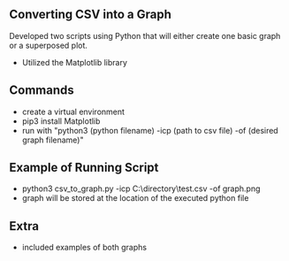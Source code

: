 ## Converting CSV into a Graph
Developed two scripts using Python that will either create one basic graph or a superposed plot.
- Utilized the Matplotlib library

## Commands
- create a virtual environment
- pip3 install Matplotlib
- run with "python3 (python filename) -icp (path to csv file) -of (desired graph filename)"

## Example of Running Script
- python3 csv_to_graph.py -icp C:\directory\test.csv -of graph.png
- graph will be stored at the location of the executed python file

## Extra
- included examples of both graphs